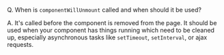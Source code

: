 Q. When is `componentWillUnmount` called and when should it be used?

A. It's called before the component is removed from the page. It should be used when your component has things running which need to be cleaned up, especially asynchronous tasks like `setTimeout`, `setInterval`, or ajax requests.